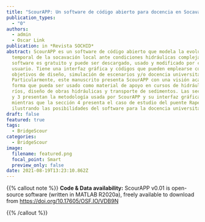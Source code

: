 ```yaml
---
title: "ScourAPP: Un software de código abierto para docencia en Socavación Local"
publication_types:
  - "0"
authors:
  - admin
  - Oscar Link
publication: in *Revista SOCHID*
abstract: ScourAPP es un software de código abierto que modela la evolución
  temporal de la socavación local ante condiciones hidráulicas complejas. El
  software es gratuito y puede ser descargado, usado y modificado por cualquier
  usuario. Tiene una interfaz gráfica y códigos que pueden emplearse con
  objetivos de diseño, simulación de escenarios y/o docencia universitaria.
  Particularmente, este manuscrito presenta ScourAPP con una visión académica de
  forma que pueda ser usado como material de apoyo en cursos de hidráulica de
  ríos, diseño de obras hidráulicas y transporte de sedimentos. Las secciones 2
  y 3 presentan la metodología usada por ScourAPP y su interfaz gráfica,
  mientras que la sección 4 presenta el caso de estudio del puente Rapel,
  ilustrando las posibilidades del software para la docencia universitaria.
draft: false
featured: true
tags:
  - BridgeScour
categories:
  - BridgeScour
image:
  filename: featured.png
  focal_point: Smart
  preview_only: false
date: 2021-08-19T13:23:10.862Z
---
```

{{% callout note %}}
**Code & Data availability:** ScourAPP v0.01 is open-source software (written in MATLAB R2020a), freely available to download from <https://doi.org/10.17605/OSF.IO/VDB9N>

{{% /callout %}}